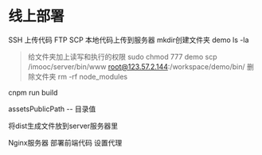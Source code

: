 # 线上部署

SSH 上传代码 
FTP
SCP 本地代码上传到服务器
mkdir创建文件夹 demo
ls -la
> 给文件夹加上读写和执行的权限 sudo chmod 777 demo
scp /imooc/server/bin/www root@123.57.2.144:/workspace/demo/bin/
删除文件夹 rm -rf node_modules

cnpm run build

assetsPublicPath -- 目录值

将dist生成文件放到server服务器里

Nginx服务器 部署前端代码 设置代理